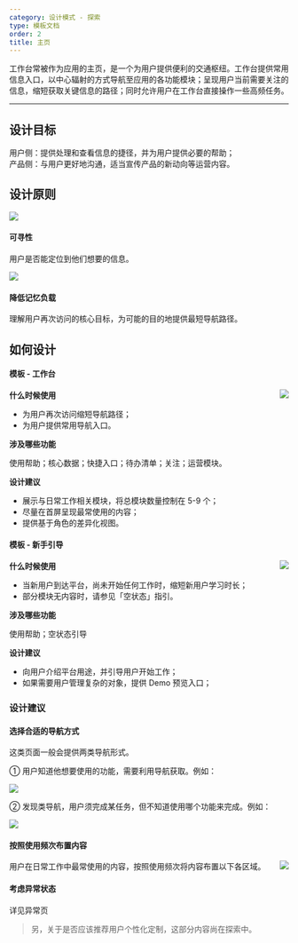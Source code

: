 ```yaml
---
category: 设计模式 - 探索
type: 模板文档
order: 2
title: 主页
---
```

工作台常被作为应用的主页，是一个为用户提供便利的交通枢纽。工作台提供常用信息入口，以中心辐射的方式导航至应用的各功能模块；呈现用户当前需要关注的信息，缩短获取关键信息的路径；同时允许用户在工作台直接操作一些高频任务。

---

## 设计目标

用户侧：提供处理和查看信息的捷径，并为用户提供必要的帮助；<br/>
产品侧：与用户更好地沟通，适当宣传产品的新动向等运营内容。

## 设计原则

<div class="design-inline-cards">
  <div>
    <img src="https://gw.alipayobjects.com/mdn/rms_08e378/afts/img/A*aFiGRbIvuH4AAAAAAAAAAABkARQnAQ" />
    <div>
      <h4>可寻性</h4>
      <p>用户是否能定位到他们想要的信息。</p>
    </div>
  </div>
  <div>
    <img src="https://gw.alipayobjects.com/mdn/rms_08e378/afts/img/A*lTUuSKmd8WsAAAAAAAAAAABkARQnAQ" />
    <div>
      <h4>降低记忆负载</h4>
      <p>理解用户再次访问的核心目标，为可能的目的地提供最短导航路径。</p>
  </div>
</div>

## 如何设计

#### 模板 - 工作台

<img class="preview-img no-padding" align="right" src="https://gw.alipayobjects.com/mdn/rms_08e378/afts/img/A*8s67TL62WEoAAAAAAAAAAABkARQnAQ">

**什么时候使用**

- 为用户再次访问缩短导航路径；
- 为用户提供常用导航入口。

**涉及哪些功能**

使用帮助；核心数据；快捷入口；待办清单；关注；运营模块。

**设计建议**

- 展示与日常工作相关模块，将总模块数量控制在 5-9 个；
- 尽量在首屏呈现最常使用的内容；
- 提供基于角色的差异化视图。

#### 模板 - 新手引导
<img class="preview-img no-padding" align="right" src="https://gw.alipayobjects.com/mdn/rms_08e378/afts/img/A*LQBmQauTEAsAAAAAAAAAAABkARQnAQ">

**什么时候使用**

- 当新用户到达平台，尚未开始任何工作时，缩短新用户学习时长；
- 部分模块无内容时，请参见「空状态」指引。

**涉及哪些功能**

使用帮助；空状态引导

**设计建议**

- 向用户介绍平台用途，并引导用户开始工作；
- 如果需要用户管理复杂的对象，提供 Demo 预览入口；

### 设计建议

#### 选择合适的导航方式

这类页面一般会提供两类导航形式。<br/>

① 用户知道他想要使用的功能，需要利用导航获取。例如：
<div>
  <img src="https://gw.alipayobjects.com/mdn/rms_08e378/afts/img/A*xlYoTIf8NpwAAAAAAAAAAABkARQnAQ">
</div>

② 发现类导航，用户须完成某任务，但不知道使用哪个功能来完成。例如：
<div>
  <img src="https://gw.alipayobjects.com/mdn/rms_08e378/afts/img/A*9nKdRJBAu8sAAAAAAAAAAABkARQnAQ">
</div>

#### 按照使用频次布置内容
<img class="preview-img no-padding" align="right" src="https://gw.alipayobjects.com/mdn/rms_08e378/afts/img/A*1tfiR5-xKUQAAAAAAAAAAABkARQnAQ">

用户在日常工作中最常使用的内容，按照使用频次将内容布置以下各区域。

#### 考虑异常状态
详见异常页

> 另，关于是否应该推荐用户个性化定制，这部分内容尚在探索中。


